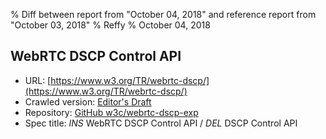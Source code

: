 % Diff between report from "October 04, 2018" and reference report from "October 03, 2018"
% Reffy
% October 04, 2018

## WebRTC DSCP Control API

- URL: [https://www.w3.org/TR/webrtc-dscp/](https://www.w3.org/TR/webrtc-dscp/)
- Crawled version: [Editor's Draft](https://w3c.github.io/webrtc-dscp-exp/)
- Repository: [GitHub w3c/webrtc-dscp-exp](https://github.com/w3c/webrtc-dscp-exp)
- Spec title: *INS* WebRTC DSCP Control API / *DEL* DSCP Control API


